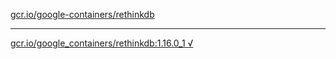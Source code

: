 [gcr.io/google-containers/rethinkdb](https://hub.docker.com/r/sqeven/rethinkdb/tags/) 

----
[gcr.io/google_containers/rethinkdb:1.16.0_1 √](https://hub.docker.com/r/sqeven/rethinkdb/tags/)

